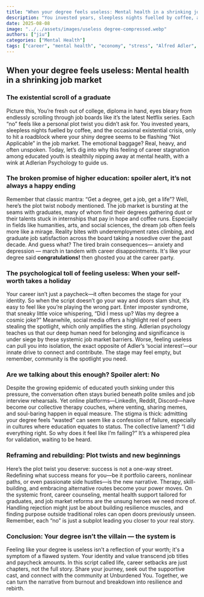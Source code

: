 ```yaml
---
title: "When your degree feels useless: Mental health in a shrinking job market"
description: "You invested years, sleepless nights fuelled by coffee, and the occasional existential crisis, only to hit a roadblock where your shiny degree seems to be flashing “Not Applicable” in the job market."
date: 2025-08-08
image: "../../assets/images/useless degree-compressed.webp"
authors: ["jiu"]
categories: ["Mental Health"]
tags: ["career", "mental health", "economy", "stress", "Alfred Adler", "psychology", "survival"]
---
```


## When your degree feels useless: Mental health in a shrinking job market

### The existential scroll of a graduate

Picture this, You’re fresh out of college, diploma in hand, eyes bleary from endlessly scrolling through job boards like it’s the latest Netflix series. Each “no” feels like a personal plot twist you didn’t ask for. You invested years, sleepless nights fuelled by coffee, and the occasional existential crisis, only to hit a roadblock where your shiny degree seems to be flashing “Not Applicable” in the job market. The emotional baggage? Real, heavy, and often unspoken. Today, let’s dig into why this feeling of career stagnation among educated youth is stealthily nipping away at mental health, with a wink at Adlerian Psychology to guide us.


### The broken promise of higher education: spoiler alert, it’s not always a happy ending

Remember that classic mantra: “Get a degree, get a job, get a life”? Well, here’s the plot twist nobody mentioned. The job market is bursting at the seams with graduates, many of whom find their degrees gathering dust or their talents stuck in internships that pay in hope and coffee runs. Especially in fields like humanities, arts, and social sciences, the dream job often feels more like a mirage. Reality bites with underemployment rates climbing, and graduate job satisfaction across the board taking a nosedive over the past decade. And guess what? The tired brain consequences— anxiety and depression — march in tandem with career disappointments. It's like your degree said **congratulations!** then ghosted you at the career party.


### The psychological toll of feeling useless: When your self-worth takes a holiday

Your career isn’t just a paycheck—it often becomes the stage for your identity. So when the script doesn’t go your way and doors slam shut, it’s easy to feel like you’re playing the wrong part. Enter imposter syndrome, that sneaky little voice whispering, “Did I mess up? Was my degree a cosmic joke?” Meanwhile, social media offers a highlight reel of peers stealing the spotlight, which only amplifies the sting. Adlerian psychology teaches us that our deep human need for belonging and significance is under siege by these systemic job market barriers. Worse, feeling useless can pull you into isolation, the exact opposite of Adler’s ‘social interest’—our innate drive to connect and contribute. The stage may feel empty, but remember, community is the spotlight you need.


### Are we talking about this enough? Spoiler alert: No

Despite the growing epidemic of educated youth sinking under this pressure, the conversation often stays buried beneath polite smiles and job interview rehearsals. Yet online platforms—LinkedIn, Reddit, Discord—have become our collective therapy couches, where venting, sharing memes, and soul-baring happen in equal measure. The stigma is thick: admitting your degree feels “wasted” can seem like a confession of failure, especially in cultures where education equates to status. The collective lament? “I did everything right. So why does it feel like I’m failing?” It’s a whispered plea for validation, waiting to be heard.


### Reframing and rebuilding: Plot twists and new beginnings

Here’s the plot twist you deserve: success is not a one-way street. Redefining what success means for you—be it portfolio careers, nonlinear paths, or even passionate side hustles—is the new narrative. Therapy, skill-building, and embracing alternative routes become your power moves. On the systemic front, career counseling, mental health support tailored for graduates, and job market reforms are the unsung heroes we need more of. Handling rejection might just be about building resilience muscles, and finding purpose outside traditional roles can open doors previously unseen. Remember, each “no” is just a subplot leading you closer to your real story.


### Conclusion: Your degree isn’t the villain — the system is

Feeling like your degree is useless isn’t a reflection of your worth; it's a symptom of a flawed system. Your identity and value transcend job titles and paycheck amounts. In this script called life, career setbacks are just chapters, not the full story. Share your journey, seek out the supportive cast, and connect with the community at Unburdened You. Together, we can turn the narrative from burnout and breakdown into resilience and rebirth.